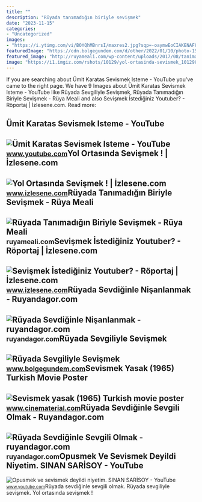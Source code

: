 ```yaml
---
title: ""
description: "Rüyada tanımadığın biriyle sevişmek"
date: "2023-11-15"
categories:
- "Uncategorized"
images:
- "https://i.ytimg.com/vi/BOYQhMBnrsI/maxres2.jpg?sqp=-oaymwEoCIAKENAF8quKqQMcGADwAQH4AYwCgALgA4oCDAgAEAEYQiBLKGUwDw==&amp;rs=AOn4CLBKn4wJxK4vFAdpYmGiH-9fom5R1w"
featuredImage: "https://cdn.bolgegundem.com/d/other/2022/01/10/photo-1514480657081-a987d9a45e90.jpg"
featured_image: "http://ruyameali.com/wp-content/uploads/2017/08/tanimadik.jpg"
image: "https://i1.imgiz.com/rshots/10129/yol-ortasinda-sevismek_10129869-7321_1800x945.jpg"
---
```


If you are searching about Ümit Karatas Sevismek Isteme - YouTube you've came to the right page. We have 9 Images about Ümit Karatas Sevismek Isteme - YouTube like Rüyada Sevgiliyle Sevişmek, Rüyada Tanımadığın Biriyle Sevişmek - Rüya Meali and also Sevişmek İstediğiniz Youtuber? - Röportaj | İzlesene.com. Read more:

Ümit Karatas Sevismek Isteme - YouTube
--------------------------------------

 ![Ümit Karatas Sevismek Isteme - YouTube](https://i.ytimg.com/vi/CcdJPEgpM8Q/maxresdefault.jpg?sqp=-oaymwEmCIAKENAF8quKqQMa8AEB-AH-CYAC0AWKAgwIABABGGUgYyhWMA8=&rs=AOn4CLAkUYrq6VbafroLhWi7CXQSMdvSJA) <small>www.youtube.com</small>Yol Ortasında Sevişmek ! | İzlesene.com
---------------------------------------

 ![Yol Ortasında Sevişmek ! | İzlesene.com](https://i1.imgiz.com/rshots/10129/yol-ortasinda-sevismek_10129869-7321_1800x945.jpg) <small>www.izlesene.com</small>Rüyada Tanımadığın Biriyle Sevişmek - Rüya Meali
------------------------------------------------

 ![Rüyada Tanımadığın Biriyle Sevişmek - Rüya Meali](http://ruyameali.com/wp-content/uploads/2017/08/tanimadik.jpg) <small>ruyameali.com</small>Sevişmek İstediğiniz Youtuber? - Röportaj | İzlesene.com
--------------------------------------------------------

 ![Sevişmek İstediğiniz Youtuber? - Röportaj | İzlesene.com](https://i1.imgiz.com/rshots/10278/sevismek-istediginiz-youtuber-roportaj_10278484-53920_1800x945.jpg) <small>www.izlesene.com</small>Rüyada Sevdiğinle Nişanlanmak - Ruyandagor.com
----------------------------------------------

 ![Rüyada Sevdiğinle Nişanlanmak - ruyandagor.com](https://images.ruyandagor.com/2017/04/sevdiginle-nisanlanmak-0451.jpg) <small>ruyandagor.com</small>Rüyada Sevgiliyle Sevişmek
--------------------------

 ![Rüyada Sevgiliyle Sevişmek](https://cdn.bolgegundem.com/d/other/2022/01/10/photo-1514480657081-a987d9a45e90.jpg) <small>www.bolgegundem.com</small>Sevismek Yasak (1965) Turkish Movie Poster
------------------------------------------

 ![Sevismek yasak (1965) Turkish movie poster](https://media-cache.cinematerial.com/p/500x/er72ea6r/sevismek-yasak-turkish-movie-poster.jpg?v=1456324325) <small>www.cinematerial.com</small>Rüyada Sevdiğinle Sevgili Olmak - Ruyandagor.com
------------------------------------------------

 ![Rüyada Sevdiğinle Sevgili Olmak - ruyandagor.com](https://images.ruyandagor.com/2017/04/sevdiginle-sevgili-olmak-1633.jpg) <small>ruyandagor.com</small>Opusmek Ve Sevismek Deyildi Niyetim. SINAN SARİSOY - YouTube
------------------------------------------------------------

 ![Opusmek ve sevismek deyildi niyetim. SINAN SARİSOY - YouTube](https://i.ytimg.com/vi/BOYQhMBnrsI/maxres2.jpg?sqp=-oaymwEoCIAKENAF8quKqQMcGADwAQH4AYwCgALgA4oCDAgAEAEYQiBLKGUwDw==&rs=AOn4CLBKn4wJxK4vFAdpYmGiH-9fom5R1w) <small>www.youtube.com</small>Rüyada sevdiğinle sevgili olmak. Rüyada sevgiliyle sevişmek. Yol ortasında sevişmek !
